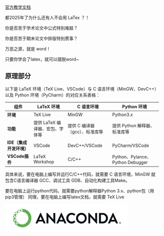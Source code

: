 [官方教学文档](https://cn.overleaf.com/learn/latex/Learn_LaTeX_in_30_minutes)

都2025年了为什么还有人不会用 LaTex ？！

你是否苦于学术论文中公式特别难敲？

你是否苦于期末论文中排版特别费事？

万恶之源，就是 word！

只要你学会了latex，就可以摆脱word~

## 原理部分

以下是 LaTeX 环境（TeX Live、VSCode）与 C 语言环境（MinGW、DevC++）以及 Python 环境（PyCharm）的对应关系表格：

| **组件**         | **LaTeX 环境**       | **C 语言环境**       | **Python 环境**      |
|------------------|----------------------|----------------------|----------------------|
| **环境**     | TeX Live             | MinGW                | Python3.x       |
| **功能**         | 提供 LaTeX 编译器、宏包、字体等 | 提供 C 编译器（gcc）、标准库等 | 提供 Python 解释器、标准库等 |
| **IDE（集成开发环境）**       | VSCode | DevC++/VSCode | PyCharm/VSCode |
| **VSCode插件**     | LaTeX Workshop | C/C++   | Python、Pylance、Python Debugger |

具体来说，要在电脑上编写并运行C/C++代码，就需要 C 语言环境，MinGW 就包含C语言编译器 GCC、调试工具 GDB、自动化构建工具Make。

要在电脑上运行python代码，就需要python解释器Python 3.x、python包（用pip3管理）
同理，要在电脑上编写latex文档，就需要 TeX Live

![alt text](image.png)